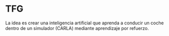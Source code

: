 # TFG
La idea es crear una inteligencia artificial que aprenda a conducir un coche dentro de un simulador (CARLA) mediante aprendizaje por refuerzo.
